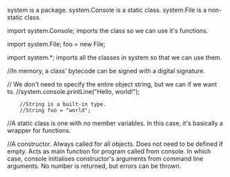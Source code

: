 system is a package.
system.Console is a static class.
system.File is a non-static class.

import system.Console; imports the class so we can use it's functions.

import system.File;
foo = new File;

import system.*; imports all the classes in system so that we can use them.

//In memory, a class' bytecode can be signed with a digital signature.

// We don't need to specify the entire object string, but we can if we want to.
		//system.console.printLine("Hello, world!");
		
		//String is a built-in type.
		//String foo = "world";
		
		
//A static class is one with no member variables. In this case, it's basically a wrapper for functions.

//A constructor. Always called for all objects. Does not need to be defined if empty. Acts as main function for program called from console. In which case, console initialises constructor's arguments from command line arguments. No number is returned, but errors can be thrown.
